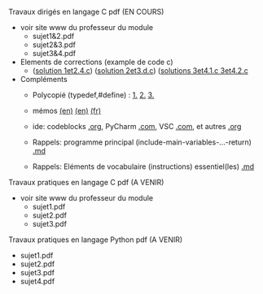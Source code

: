 Travaux dirigés en langage C pdf (EN COURS) <br>
- voir site www du professeur du module <br>
    - sujet1&2.pdf 
    - sujet2&3.pdf 
    - sujet3&4.pdf 
- Elements de corrections (example de code c)
    - ([solution 1et2.4.c](https://github.com/rpriam/cours3a/blob/main/ProgC_3A_TD1et2_solution_2.4.c.zip))
      ([solution 2et3.d.c](https://github.com/rpriam/cours3a/raw/main/TD3A_ElementsDeSolution.zip))
      ([solutions 3et4.1.c 3et4.2.c](https://github.com/rpriam/cours3a/raw/main/TD3A_ElementsDeSolution.zip)
- Compléments <br>
    - Polycopié (typedef,#define) : [1.](https://github.com/rpriam/cours3a/blob/main/memoc/polycopie_c.pdf)
                                 [2.](https://github.com/rpriam/cours3a/blob/main/memoc/polycopie2_c.pdf)
                                 [3.](https://github.com/rpriam/cours3a/blob/main/memoc/polycopie3_c.pdf)

   - mémos [(en)](https://github.com/rpriam/cours3a/blob/main/memoc/refcard_c.pdf) 
            [(en)](https://github.com/rpriam/cours3a/blob/main/memoc/cheatsheet_c.pdf) 
            [(fr)](https://github.com/rpriam/cours3a/blob/main/memoc/aidememoire_c.pdf)
   - ide: codeblocks [.org](https://www.codeblocks.org/),
          PyCharm [.com](https://www.jetbrains.com/fr-fr/pycharm/),
          VSC [.com](https://visualstudio.microsoft.com/fr/vs/community/),
          et autres [.org](https://wiki.python.org/moin/IntegratedDevelopmentEnvironments)
          
   - Rappels: programme principal (include-main-variables-...-return) [.md](https://github.com/rpriam/cours3a/blob/main/memoc/main.md)
   - Rappels: Eléments de vocabulaire (instructions) essentiel(les) [.md](https://github.com/rpriam/cours3a/blob/main/memoc/syntax.md)
   
Travaux pratiques en langage C pdf (A VENIR) <br>
- voir site www du professeur du module <br>
    - sujet1.pdf
    - sujet2.pdf
    - sujet3.pdf
 
Travaux pratiques en langage Python pdf (A VENIR) <br>
- sujet1.pdf
- sujet2.pdf
- sujet3.pdf
- sujet4.pdf
